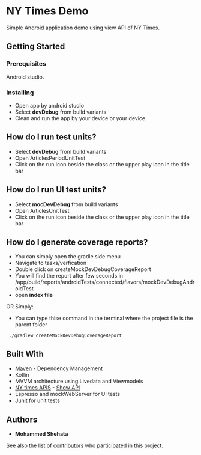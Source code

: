 # NY Times Demo

Simple Android application demo using view API of NY Times.

## Getting Started


### Prerequisites

Android studio.

### Installing

- Open app by android studio
- Select **devDebug** from build variants
- Clean and run the app by your device or your device

## How do I run test units?
- Select **devDebug** from build variants
- Open ArticlesPeriodUnitTest
- Click on the run icon beside the class or the upper play icon in the title bar

## How do I run UI test units?
- Select **mocDevDebug** from build variants
- Open ArticlesUnitTest
- Click on the run icon beside the class or the upper play icon in the title bar

## How do I generate coverage reports?
- You can simply open the gradle side menu
- Navigate to tasks/verfication 
- Double click on createMockDevDebugCoverageReport
- You will find the report after few seconds in /app/build/reports/androidTests/connected/flavors/mockDevDebugAndroidTest
- open **index file**

OR Simply:
- You can type thise command in the terminal where the project file is the parent folder
```
 ./gradlew createMockDevDebugCoverageReport
```
## Built With

* [Maven](https://maven.apache.org/) - Dependency Management
* Kotlin
* MVVM architecture using Livedata and Viewmodels
* [NY times APIS](https://developer.nytimes.com/get-started) - [Show API](https://developer.nytimes.com/docs/most-popular-product/1/routes/viewed/%7Bperiod%7D.json/get)
* Espresso and mockWebServer for UI tests
* Junit for unit tests

## Authors

* **Mohammed Shehata**

See also the list of [contributors](https://github.com/MohammedShehata/NYTimesDemo/contributors) who participated in this project.
